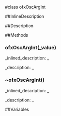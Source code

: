 #class ofxOscArgInt


<!--
_visible: True_
_advanced: False_
_istemplated: False_
-->

##InlineDescription






##Description





##Methods



### ofxOscArgInt(_value)

<!--
_syntax: ofxOscArgInt(_value)_
_name: ofxOscArgInt_
_returns: _
_returns_description: _
_parameters: int32_t _value_
_access: public_
_version_started: 0.9.0_
_version_deprecated: _
_summary: _
_constant: False_
_static: False_
_visible: True_
_advanced: False_
-->

_inlined_description: _







_description: _







<!----------------------------------------------------------------------------->

### ~ofxOscArgInt()

<!--
_syntax: ~ofxOscArgInt()_
_name: ~ofxOscArgInt_
_returns: _
_returns_description: _
_parameters: _
_access: public_
_version_started: 0.9.0_
_version_deprecated: _
_summary: _
_constant: False_
_static: False_
_visible: True_
_advanced: False_
-->

_inlined_description: _







_description: _







<!----------------------------------------------------------------------------->

##Variables



